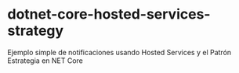 # dotnet-core-hosted-services-strategy
Ejemplo simple de notificaciones usando Hosted Services y  el Patrón Estrategia en NET Core
